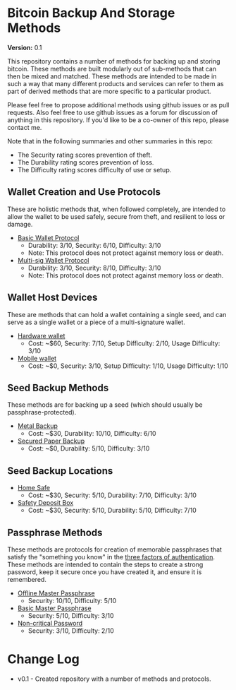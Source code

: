 # Bitcoin Backup And Storage Methods

**Version:** 0.1

This repository contains a number of methods for backing up and storing bitcoin. These methods are built modularly out of sub-methods that can then be mixed and matched. These methods are intended to be made in such a way that many different products and services can refer to them as part of derived methods that are more specific to a particular product.

Please feel free to propose additional methods using github issues or as pull requests. Also feel free to use github issues as a forum for discussion of anything in this repository. If you'd like to be a co-owner of this repo, please contact me.

Note that in the following summaries and other summaries in this repo:

* The Security rating scores prevention of theft.
* The Durability rating scores prevention of loss.
* The Difficulty rating scores difficulty of use or setup.

## Wallet Creation and Use Protocols

These are holistic methods that, when followed completely, are intended to allow the wallet to be used safely, secure from theft, and resilient to loss or damage.

* [Basic Wallet Protocol](walletProtocols/Basic-Wallet-Protocol.md)
  * Durability: 3/10, Security: 6/10, Difficulty: 3/10
  * Note: This protocol does not protect against memory loss or death.
* [Multi-sig Wallet Protocol](walletProtocols/Multi-sig-Wallet-Protocol.md)
  * Durability: 3/10, Security: 8/10, Difficulty: 3/10
  * Note: This protocol does not protect against memory loss or death.
<!--
* [Federated Wallet Protocol](walletProtocols/)
  * Durability: 10/10, Security: 4/10, Difficulty: 6/10
* [Time-locked Federated Wallet Protocol](walletProtocols/)
  * Durability: 10/10, Security: 9/10, Difficulty: 10/10
-->

## Wallet Host Devices

These are methods that can hold a wallet containing a single seed, and can serve as a single wallet or a piece of a multi-signature wallet.

* [Hardware wallet](walletHostDevices/Hardware-Wallet.md)
  * Cost: ~$60, Security: 7/10, Setup Difficulty: 2/10, Usage Difficulty: 3/10
* [Mobile wallet](walletHostDevices/Mobile-Wallet.md)
  * Cost: ~$0, Security: 3/10, Setup Difficulty: 1/10, Usage Difficulty: 1/10
<!--
* [Airgapped Computer Wallet](walletHostDevices/Airgapped-Computer-Wallet.md)
  * Cost: ~$1, Security: 7/10, Setup Difficulty: 10/10, Usage Difficulty: 10/10
-->

## Seed Backup Methods

These methods are for backing up a seed (which should usually be passphrase-protected).

* [Metal Backup](seedBackupMethods/Stamped-Metal-Backup.md)
  * Cost: ~$30, Durability: 10/10, Difficulty: 6/10
* [Secured Paper Backup](seedBackupMethods/Secured-Paper-Backup.md)
  * Cost: ~$0, Durability: 5/10, Difficulty: 3/10

## Seed Backup Locations

* [Home Safe](seedBackupLocations/Home-Safe.md)
  * Cost: ~$30, Security: 5/10, Durability: 7/10, Difficulty: 3/10
* [Safety Deposit Box](seedBackupLocations/Safe-Deposit-Box.md)
  * Cost: ~$30, Security: 5/10, Durability: 5/10, Difficulty: 7/10

## Passphrase Methods

These methods are protocols for creation of memorable passphrases that satisfy the "something you know" in the [three factors of authentication](http://www.pearsonitcertification.com/articles/article.aspx?p=1718488). These methods are intended to contain the steps to create a strong password, keep it secure once you have created it, and ensure it is remembered.

* [Offline Master Passphrase](passphraseMethods/Offline-Master-Passphrase.md)
  * Security: 10/10, Difficulty: 5/10
* [Basic Master Passphrase](passphraseMethods/Basic-Master-Passphrase.md)
  * Security: 5/10, Difficulty: 3/10
* [Non-critical Password](passphraseMethods/Non-critical-Passphrase.md)
  * Security: 3/10, Difficulty: 2/10

# Change Log

* v0.1 - Created repository with a number of methods and protocols.